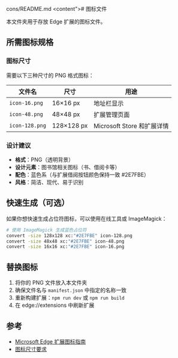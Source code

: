 cons/README.md</path>
<content"># 图标文件

本文件夹用于存放 Edge 扩展的图标文件。

## 所需图标规格

### 图标尺寸

需要以下三种尺寸的 PNG 格式图标：

| 文件名 | 尺寸 | 用途 |
|--------|------|------|
| `icon-16.png` | 16×16 px | 地址栏显示 |
| `icon-48.png` | 48×48 px | 扩展管理页面 |
| `icon-128.png` | 128×128 px | Microsoft Store 和扩展详情 |

### 设计建议

- **格式**：PNG（透明背景）
- **设计元素**：图书馆相关图标（书、借阅卡等）
- **配色**：蓝色系（与扩展借阅按钮颜色保持一致 #2E7FBE）
- **风格**：简洁、现代、易于识别

## 快速生成（可选）

如果你想快速生成占位符图标，可以使用在线工具或 ImageMagick：

```bash
# 使用 ImageMagick 生成蓝色占位符
convert -size 128x128 xc:"#2E7FBE" icon-128.png
convert -size 48x48 xc:"#2E7FBE" icon-48.png
convert -size 16x16 xc:"#2E7FBE" icon-16.png
```

## 替换图标

1. 将你的 PNG 文件放入本文件夹
2. 确保文件名与 `manifest.json` 中指定的名称一致
3. 重新构建扩展：`npm run dev` 或 `npm run build`
4. 在 edge://extensions 中刷新扩展

## 参考

- [Microsoft Edge 扩展图标指南](https://docs.microsoft.com/en-us/microsoft-edge/extensions-chromium/getting-started/part1-simple-extension)
- [图标尺寸要求](https://docs.microsoft.com/en-us/microsoft-edge/extensions-chromium/store/images)